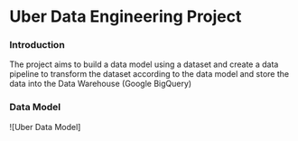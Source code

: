 # Uber Data Engineering Project

### Introduction 
The project aims to build a data model using a dataset and create a data pipeline to transform the dataset according to the data model and store the data into the Data Warehouse (Google BigQuery)

### Data Model 
![Uber Data Model]
